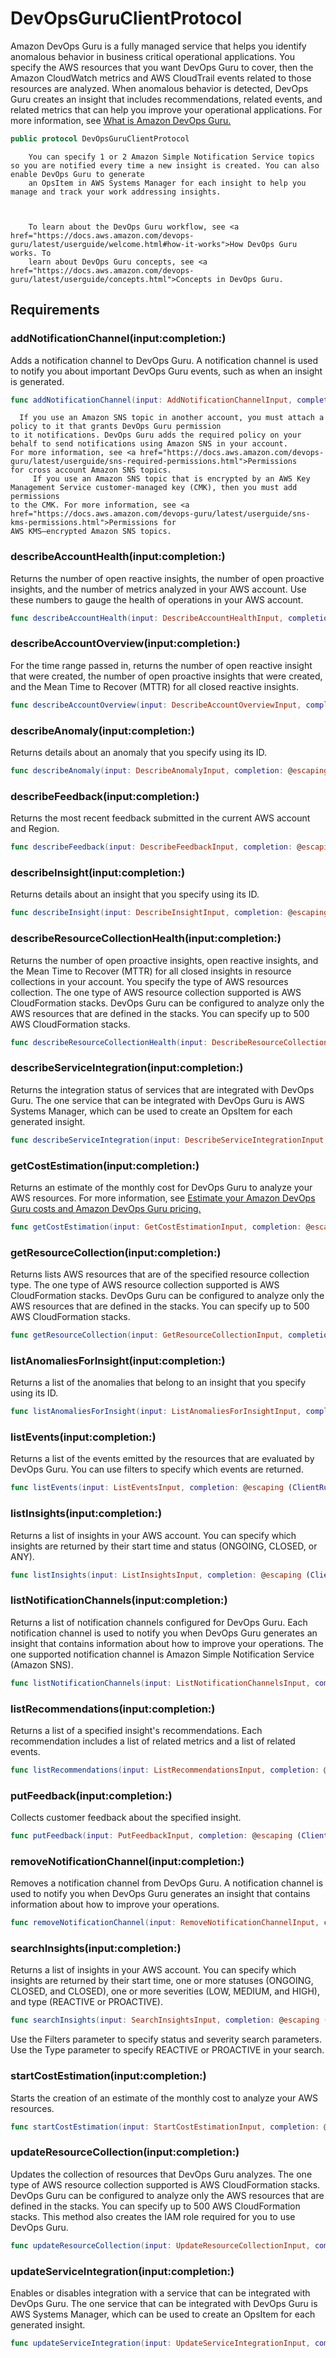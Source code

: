 # DevOpsGuruClientProtocol

Amazon DevOps Guru is a fully managed service that helps you identify anomalous behavior in business
critical operational applications. You specify the AWS resources that you want DevOps Guru to cover,
then the Amazon CloudWatch metrics and AWS CloudTrail events related to those resources are analyzed. When
anomalous behavior is detected, DevOps Guru creates an insight that includes
recommendations, related events, and related metrics that can help you improve your
operational applications. For more information, see <a href="https:​//docs.aws.amazon.com/devops-guru/latest/userguide/welcome.html">What is Amazon DevOps Guru.

``` swift
public protocol DevOpsGuruClientProtocol 
```

``` 
	You can specify 1 or 2 Amazon Simple Notification Service topics so you are notified every time a new insight is created. You can also enable DevOps Guru to generate
	an OpsItem in AWS Systems Manager for each insight to help you manage and track your work addressing insights.



	To learn about the DevOps Guru workflow, see <a href="https://docs.aws.amazon.com/devops-guru/latest/userguide/welcome.html#how-it-works">How DevOps Guru works. To
	learn about DevOps Guru concepts, see <a href="https://docs.aws.amazon.com/devops-guru/latest/userguide/concepts.html">Concepts in DevOps Guru.
```

## Requirements

### addNotificationChannel(input:​completion:​)

Adds a notification channel to DevOps Guru. A notification channel is used to notify you about important DevOps Guru events, such as when an insight is generated.

``` swift
func addNotificationChannel(input: AddNotificationChannelInput, completion: @escaping (ClientRuntime.SdkResult<AddNotificationChannelOutputResponse, AddNotificationChannelOutputError>) -> Void)
```

``` 
  If you use an Amazon SNS topic in another account, you must attach a policy to it that grants DevOps Guru permission
to it notifications. DevOps Guru adds the required policy on your behalf to send notifications using Amazon SNS in your account.
For more information, see <a href="https://docs.aws.amazon.com/devops-guru/latest/userguide/sns-required-permissions.html">Permissions
for cross account Amazon SNS topics.
     If you use an Amazon SNS topic that is encrypted by an AWS Key Management Service customer-managed key (CMK), then you must add permissions
to the CMK. For more information, see <a href="https://docs.aws.amazon.com/devops-guru/latest/userguide/sns-kms-permissions.html">Permissions for
AWS KMS–encrypted Amazon SNS topics.
```

### describeAccountHealth(input:​completion:​)

Returns the number of open reactive insights, the number of open proactive insights, and the number of metrics analyzed in your AWS account.
Use these numbers to gauge the health of operations in your AWS account.

``` swift
func describeAccountHealth(input: DescribeAccountHealthInput, completion: @escaping (ClientRuntime.SdkResult<DescribeAccountHealthOutputResponse, DescribeAccountHealthOutputError>) -> Void)
```

### describeAccountOverview(input:​completion:​)

For the time range passed in, returns the number of open reactive insight that were created, the number of open proactive insights
that were created, and the Mean Time to Recover (MTTR) for all closed reactive insights.

``` swift
func describeAccountOverview(input: DescribeAccountOverviewInput, completion: @escaping (ClientRuntime.SdkResult<DescribeAccountOverviewOutputResponse, DescribeAccountOverviewOutputError>) -> Void)
```

### describeAnomaly(input:​completion:​)

Returns details about an anomaly that you specify using its ID.

``` swift
func describeAnomaly(input: DescribeAnomalyInput, completion: @escaping (ClientRuntime.SdkResult<DescribeAnomalyOutputResponse, DescribeAnomalyOutputError>) -> Void)
```

### describeFeedback(input:​completion:​)

Returns the most recent feedback submitted in the current AWS account and Region.

``` swift
func describeFeedback(input: DescribeFeedbackInput, completion: @escaping (ClientRuntime.SdkResult<DescribeFeedbackOutputResponse, DescribeFeedbackOutputError>) -> Void)
```

### describeInsight(input:​completion:​)

Returns details about an insight that you specify using its ID.

``` swift
func describeInsight(input: DescribeInsightInput, completion: @escaping (ClientRuntime.SdkResult<DescribeInsightOutputResponse, DescribeInsightOutputError>) -> Void)
```

### describeResourceCollectionHealth(input:​completion:​)

Returns the number of open proactive insights, open reactive insights, and the Mean Time to Recover (MTTR) for all closed insights in
resource collections in your account. You specify the type of AWS resources collection. The one type of AWS resource collection supported is AWS CloudFormation stacks. DevOps Guru can be configured to analyze
only the AWS resources that are defined in the stacks. You can specify up to 500 AWS CloudFormation stacks.

``` swift
func describeResourceCollectionHealth(input: DescribeResourceCollectionHealthInput, completion: @escaping (ClientRuntime.SdkResult<DescribeResourceCollectionHealthOutputResponse, DescribeResourceCollectionHealthOutputError>) -> Void)
```

### describeServiceIntegration(input:​completion:​)

Returns the integration status of services that are integrated with DevOps Guru.
The one service that can be integrated with DevOps Guru
is AWS Systems Manager, which can be used to create an OpsItem for each generated insight.

``` swift
func describeServiceIntegration(input: DescribeServiceIntegrationInput, completion: @escaping (ClientRuntime.SdkResult<DescribeServiceIntegrationOutputResponse, DescribeServiceIntegrationOutputError>) -> Void)
```

### getCostEstimation(input:​completion:​)

Returns an estimate of the monthly cost for DevOps Guru to analyze your AWS resources.
For more information,
see <a href="https:​//docs.aws.amazon.com/devops-guru/latest/userguide/cost-estimate.html">Estimate your
Amazon DevOps Guru costs and
<a href="http:​//aws.amazon.com/devops-guru/pricing/">Amazon DevOps Guru pricing.

``` swift
func getCostEstimation(input: GetCostEstimationInput, completion: @escaping (ClientRuntime.SdkResult<GetCostEstimationOutputResponse, GetCostEstimationOutputError>) -> Void)
```

### getResourceCollection(input:​completion:​)

Returns lists AWS resources that are of the specified resource collection type. The one type of AWS resource collection supported is AWS CloudFormation stacks. DevOps Guru can be configured to analyze
only the AWS resources that are defined in the stacks. You can specify up to 500 AWS CloudFormation stacks.

``` swift
func getResourceCollection(input: GetResourceCollectionInput, completion: @escaping (ClientRuntime.SdkResult<GetResourceCollectionOutputResponse, GetResourceCollectionOutputError>) -> Void)
```

### listAnomaliesForInsight(input:​completion:​)

Returns a list of the anomalies that belong to an insight that you specify using its ID.

``` swift
func listAnomaliesForInsight(input: ListAnomaliesForInsightInput, completion: @escaping (ClientRuntime.SdkResult<ListAnomaliesForInsightOutputResponse, ListAnomaliesForInsightOutputError>) -> Void)
```

### listEvents(input:​completion:​)

Returns a list of the events emitted by the resources that are evaluated by DevOps Guru. You can use filters to specify which events are returned.

``` swift
func listEvents(input: ListEventsInput, completion: @escaping (ClientRuntime.SdkResult<ListEventsOutputResponse, ListEventsOutputError>) -> Void)
```

### listInsights(input:​completion:​)

Returns a list of insights in your AWS account. You can specify which insights are returned by their start time and
status (ONGOING, CLOSED, or ANY).

``` swift
func listInsights(input: ListInsightsInput, completion: @escaping (ClientRuntime.SdkResult<ListInsightsOutputResponse, ListInsightsOutputError>) -> Void)
```

### listNotificationChannels(input:​completion:​)

Returns a list of notification channels configured for DevOps Guru. Each notification channel is used to notify you when
DevOps Guru generates an insight that contains information about how to improve your operations. The one
supported notification channel is Amazon Simple Notification Service (Amazon SNS).

``` swift
func listNotificationChannels(input: ListNotificationChannelsInput, completion: @escaping (ClientRuntime.SdkResult<ListNotificationChannelsOutputResponse, ListNotificationChannelsOutputError>) -> Void)
```

### listRecommendations(input:​completion:​)

Returns a list of a specified insight's recommendations. Each recommendation includes a list of related metrics and a list of related events.

``` swift
func listRecommendations(input: ListRecommendationsInput, completion: @escaping (ClientRuntime.SdkResult<ListRecommendationsOutputResponse, ListRecommendationsOutputError>) -> Void)
```

### putFeedback(input:​completion:​)

Collects customer feedback about the specified insight.

``` swift
func putFeedback(input: PutFeedbackInput, completion: @escaping (ClientRuntime.SdkResult<PutFeedbackOutputResponse, PutFeedbackOutputError>) -> Void)
```

### removeNotificationChannel(input:​completion:​)

Removes a notification channel from DevOps Guru. A notification channel is used to notify you when DevOps Guru generates an insight
that contains information about how to improve your operations.

``` swift
func removeNotificationChannel(input: RemoveNotificationChannelInput, completion: @escaping (ClientRuntime.SdkResult<RemoveNotificationChannelOutputResponse, RemoveNotificationChannelOutputError>) -> Void)
```

### searchInsights(input:​completion:​)

Returns a list of insights in your AWS account. You can specify which insights are returned by their start time, one or more statuses
(ONGOING, CLOSED, and CLOSED), one or more severities (LOW, MEDIUM,
and HIGH), and type (REACTIVE or PROACTIVE).

``` swift
func searchInsights(input: SearchInsightsInput, completion: @escaping (ClientRuntime.SdkResult<SearchInsightsOutputResponse, SearchInsightsOutputError>) -> Void)
```

Use the Filters parameter to specify status and severity
search parameters. Use the Type parameter to specify REACTIVE or PROACTIVE in your search.

### startCostEstimation(input:​completion:​)

Starts the creation of an estimate of the monthly cost to analyze your AWS resources.

``` swift
func startCostEstimation(input: StartCostEstimationInput, completion: @escaping (ClientRuntime.SdkResult<StartCostEstimationOutputResponse, StartCostEstimationOutputError>) -> Void)
```

### updateResourceCollection(input:​completion:​)

Updates the collection of resources that DevOps Guru analyzes.
The one type of AWS resource collection supported is AWS CloudFormation stacks. DevOps Guru can be configured to analyze
only the AWS resources that are defined in the stacks. You can specify up to 500 AWS CloudFormation stacks. This method also creates the IAM role required for you
to use DevOps Guru.

``` swift
func updateResourceCollection(input: UpdateResourceCollectionInput, completion: @escaping (ClientRuntime.SdkResult<UpdateResourceCollectionOutputResponse, UpdateResourceCollectionOutputError>) -> Void)
```

### updateServiceIntegration(input:​completion:​)

Enables or disables integration with a service that can be integrated with DevOps Guru. The one service that can be integrated with
DevOps Guru is AWS Systems Manager, which can be used to create an OpsItem for each generated insight.

``` swift
func updateServiceIntegration(input: UpdateServiceIntegrationInput, completion: @escaping (ClientRuntime.SdkResult<UpdateServiceIntegrationOutputResponse, UpdateServiceIntegrationOutputError>) -> Void)
```
